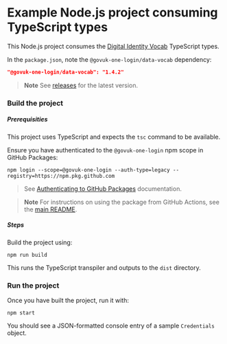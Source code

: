 Example Node.js project consuming TypeScript types
==================================================

This Node.js project consumes the [Digital Identity Vocab](https://github.com/govuk-one-login/data-vocab) TypeScript types.

In the `package.json`, note the `@govuk-one-login/data-vocab` dependency:

```json
"@govuk-one-login/data-vocab": "1.4.2"
```

> **Note**
> See [releases](https://github.com/govuk-one-login/data-vocab/releases) for the latest version.

### Build the project

##### Prerequisities

This project uses TypeScript and expects the `tsc` command to be available.

Ensure you have authenticated to the `@govuk-one-login` npm scope in GitHub Packages:

```shell
npm login --scope=@govuk-one-login --auth-type=legacy --registry=https://npm.pkg.github.com
```

> See [Authenticating to GitHub Packages](https://docs.github.com/en/packages/working-with-a-github-packages-registry/working-with-the-npm-registry#authenticating-to-github-packages) documentation.

> **Note**
> For instructions on using the package from GitHub Actions, see the [main README](https://github.com/govuk-one-login/data-vocab#setting-permissions).

##### Steps

Build the project using:

```shell
npm run build
```

This runs the TypeScript transpiler and outputs to the `dist` directory.

### Run the project

Once you have built the project, run it with:

```shell
npm start
```

You should see a JSON-formatted console entry of a sample `Credentials` object.

